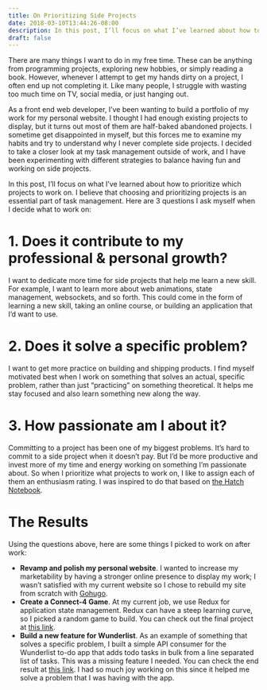 ```yaml
---
title: On Prioritizing Side Projects
date: 2018-03-10T13:44:26-08:00
description: In this post, I’ll focus on what I’ve learned about how to prioritize which projects to work on.
draft: false
---
```


There are many things I want to do in my free time. These can be anything from programming projects, exploring new hobbies, or simply reading a book. However, whenever I attempt to get my hands dirty on a project, I often end up not completing it.  Like many people, I struggle with wasting too much time on TV, social media, or just hanging out. 

As a front end web developer, I’ve been wanting to build a portfolio of my work for my personal website. I thought I had enough existing projects to display, but it turns out most of them are half-baked abandoned projects. I sometime get disappointed in myself, but this forces me to examine my habits and try to understand why I never complete side projects. I decided to take a closer look at my task management outside of work, and I have been experimenting with different strategies to balance having fun and working on side projects. 

In this post, I’ll focus on what I’ve learned about how to prioritize which projects to work on. I believe that choosing and prioritizing projects is an essential part of task management. Here are 3 questions I ask myself when I decide what to work on:

# 1. Does it contribute to my professional & personal growth?

I want to dedicate more time for side projects that help me learn a new skill. For example, I want to learn more about web animations, state management, websockets, and so forth. This could come in the form of learning a new skill, taking an online course, or building an application that I’d want to use. 

# 2. Does it solve a specific problem?

I want to get more practice on building and shipping products. I find myself motivated best when I work on something that solves an actual, specific problem, rather than just “practicing” on something theoretical. It helps me stay focused and also learn something new along the way. 

# 3. How passionate am I about it? 

Committing to a project has been one of my biggest problems. It’s hard to commit to a side project when it doesn’t pay. But I’d be more productive and invest more of my time and energy working on something I’m passionate about. So when I prioritize what projects to work on, I like to assign each of them an enthusiasm rating. I was inspired to do that based on [the Hatch Notebook](https://www.amazon.com/Hatch-Notebook-Organizer-Sketchbook-Productivity/dp/B01M7X5KTL).

# The Results

Using the questions above, here are some things I picked to work on after work:

- **Revamp and polish my personal website**. I wanted to increase my marketability by having a stronger online presence to display my work; I wasn’t satisfied with my current website so I chose to rebuild my site from scratch with [Gohugo](https://gohugo.io/).
- **Create a Connect-4 Game**. At my current job, we use Redux for application state management. Redux can have a steep learning curve, so I picked a random game to build. You can check out the final project at [this link](https://alahmadiq8.github.io/connect-4/). 
- **Build a new feature for Wunderlist**. As an example of something that solves a specific problem, I built a simple API consumer for the Wunderlist to-do app that adds todo tasks in bulk from a line separated list of tasks. This was a missing feature I needed. You can check the end result at [this link](https://wunderlist-parser.herokuapp.com/). I had so much joy working on this since it helped me solve a problem that I was having with the app.

